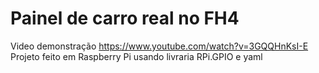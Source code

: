 <h1>Painel de carro real no FH4</h1>

Video demonstração
https://www.youtube.com/watch?v=3GQQHnKsI-E
Projeto feito em Raspberry Pi usando livraria RPi.GPIO e yaml
